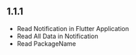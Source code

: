 ## 1.1.1

* Read Notification in Flutter Application
* Read All Data in Notification
* Read PackageName
